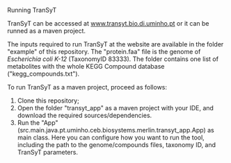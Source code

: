 Running TranSyT

TranSyT can be accessed at www.transyt.bio.di.uminho.pt or it can be runned as a maven project.

The inputs required to run TranSyT at the website are available in the folder "example" of this repository. The "protein.faa" file is the genome of _Escherichia coli K-12_ (TaxonomyID 83333). The folder contains one list of metabolites with the whole KEGG Compound database ("kegg_compounds.txt").



To run TranSyT as a maven project, proceed as follows:

1. Clone this repository;
2. Open the folder "transyt_app" as a maven project with your IDE, and download the required sources/dependencies.
3. Run the "App" (src.main.java.pt.uminho.ceb.biosystems.merlin.transyt_app.App) as main class. Here you can configure how you want to run the tool, 
including the path to the genome/compounds files, taxonomy ID, and TranSyT parameters.


